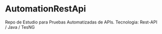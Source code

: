 # AutomationRestApi
Repo de Estudio para Pruebas Automatizadas de APIs.
Tecnologia: Rest-API / Java / TesNG
